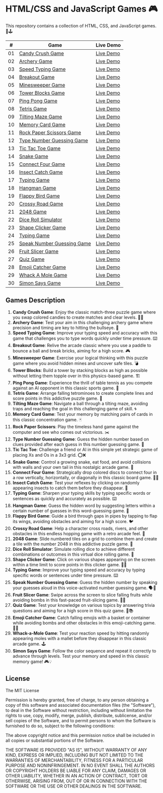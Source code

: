 # HTML/CSS and JavaScript Games 🎮

This repository contains a collection of HTML, CSS, and JavaScript games. 🎯🕹

|  #  | Game                                                                                                                           | Live Demo                                                                                           |
| :-: | ------------------------------------------------------------------------------------------------------------------------------ | --------------------------------------------------------------------------------------------------- |
| 01  | [Candy Crush Game](https://github.com/he-is-talha/html-css-javascript-games/tree/main/01-Candy-Crush-Game)                     | [Live Demo](https://he-is-talha.github.io/html-css-javascript-games/01-Candy-Crush-Game/)           |
| 02  | [Archery Game](https://github.com/he-is-talha/html-css-javascript-games/tree/main/02-Archery-Game)                             | [Live Demo](https://he-is-talha.github.io/html-css-javascript-games/02-Archery-Game/)               |
| 03  | [Speed Typing Game](https://github.com/he-is-talha/html-css-javascript-games/tree/main/03-Speed-Typing-Game)                   | [Live Demo](https://he-is-talha.github.io/html-css-javascript-games/03-Speed-Typing-Game/)          |
| 04  | [Breakout Game](https://github.com/he-is-talha/html-css-javascript-games/tree/main/04-Breakout-Game)                           | [Live Demo](https://he-is-talha.github.io/html-css-javascript-games/04-Breakout-Game/)              |
| 05  | [Minesweeper Game](https://github.com/he-is-talha/html-css-javascript-games/tree/main/05-Minesweeper-Game)                     | [Live Demo](https://he-is-talha.github.io/html-css-javascript-games/05-Minesweeper-Game/)           |
| 06  | [Tower Blocks Game](https://github.com/he-is-talha/html-css-javascript-games/tree/main/06-Tower-Blocks)                        | [Live Demo](https://he-is-talha.github.io/html-css-javascript-games/06-Tower-Blocks/)               |
| 07  | [Ping Pong Game](https://github.com/he-is-talha/html-css-javascript-games/tree/main/07-Ping-Pong-Game)                         | [Live Demo](https://he-is-talha.github.io/html-css-javascript-games/07-Ping-Pong-Game/)             |
| 08  | [Tetris Game](https://github.com/he-is-talha/html-css-javascript-games/tree/main/08-Tetris-Game)                               | [Live Demo](https://he-is-talha.github.io/html-css-javascript-games/08-Tetris-Game/)                |
| 09  | [Tilting Maze Game](https://github.com/he-is-talha/html-css-javascript-games/tree/main/09-Tilting-Maze-Game)                   | [Live Demo](https://he-is-talha.github.io/html-css-javascript-games/09-Tilting-Maze-Game/)          |
| 10  | [Memory Card Game](https://github.com/he-is-talha/html-css-javascript-games/tree/main/10-Memory-Card-Game)                     | [Live Demo](https://he-is-talha.github.io/html-css-javascript-games/10-Memory-Card-Game/)           |
| 11  | [Rock Paper Scissors Game](https://github.com/he-is-talha/html-css-javascript-games/tree/main/11-Rock-Paper-Scissors)          | [Live Demo](https://he-is-talha.github.io/html-css-javascript-games/11-Rock-Paper-Scissors/)        |
| 12  | [Type Number Guessing Game](https://github.com/he-is-talha/html-css-javascript-games/tree/main/12-Type-Number-Guessing-Game)   | [Live Demo](https://he-is-talha.github.io/html-css-javascript-games/12-Type-Number-Guessing-Game/)  |
| 13  | [Tic Tac Toe Game](https://github.com/he-is-talha/html-css-javascript-games/tree/main/13-Tic-Tac-Toe)                          | [Live Demo](https://he-is-talha.github.io/html-css-javascript-games/13-Tic-Tac-Toe/)                |
| 14  | [Snake Game](https://github.com/he-is-talha/html-css-javascript-games/tree/main/14-Snake-Game)                                 | [Live Demo](https://he-is-talha.github.io/html-css-javascript-games/14-Snake-Game/)                 |
| 15  | [Connect Four Game](https://github.com/he-is-talha/html-css-javascript-games/tree/main/15-Connect-Four-Game)                   | [Live Demo](https://he-is-talha.github.io/html-css-javascript-games/15-Connect-Four-Game/)          |
| 16  | [Insect Catch Game](https://github.com/he-is-talha/html-css-javascript-games/tree/main/16-Insect-Catch-Game)                   | [Live Demo](https://he-is-talha.github.io/html-css-javascript-games/16-Insect-Catch-Game/)          |
| 17  | [Typing Game](https://github.com/he-is-talha/html-css-javascript-games/tree/main/17-Typing-Game)                               | [Live Demo](https://he-is-talha.github.io/html-css-javascript-games/17-Typing-Game/)                |
| 18  | [Hangman Game](https://github.com/he-is-talha/html-css-javascript-games/tree/main/18-Hangman-Game)                             | [Live Demo](https://he-is-talha.github.io/html-css-javascript-games/18-Hangman-Game/)               |
| 19  | [Flappy Bird Game](https://github.com/he-is-talha/html-css-javascript-games/tree/main/19-Flappy-Bird-Game)                     | [Live Demo](https://he-is-talha.github.io/html-css-javascript-games/19-Flappy-Bird-Game/)           |
| 20  | [Crossy Road Game](https://github.com/he-is-talha/html-css-javascript-games/tree/main/20-Crossy-Road-Game)                     | [Live Demo](https://he-is-talha.github.io/html-css-javascript-games/20-Crossy-Road-Game/)           |
| 21  | [2048 Game](https://github.com/he-is-talha/html-css-javascript-games/tree/main/21-2048-Game)                                   | [Live Demo](https://he-is-talha.github.io/html-css-javascript-games/21-2048-Game/)                  |
| 22  | [Dice Roll Simulator](https://github.com/he-is-talha/html-css-javascript-games/tree/main/22-Dice-Roll-Simulator)               | [Live Demo](https://he-is-talha.github.io/html-css-javascript-games/22-Dice-Roll-Simulator/)        |
| 23  | [Shape Clicker Game](https://github.com/he-is-talha/html-css-javascript-games/tree/main/23-Shape-Clicker-Game)                 | [Live Demo](https://he-is-talha.github.io/html-css-javascript-games/23-Shape-Clicker-Game/)         |
| 24  | [Typing Game](https://github.com/he-is-talha/html-css-javascript-games/tree/main/24-Typing-Game)                               | [Live Demo](https://he-is-talha.github.io/html-css-javascript-games/24-Typing-Game/)                |
| 25  | [Speak Number Guessing Game](https://github.com/he-is-talha/html-css-javascript-games/tree/main/25-Speak-Number-Guessing-Game) | [Live Demo](https://he-is-talha.github.io/html-css-javascript-games/25-Speak-Number-Guessing-Game/) |
| 26  | [Fruit Slicer Game](https://github.com/he-is-talha/html-css-javascript-games/tree/main/26-Fruit-Slicer-Game)                   | [Live Demo](https://he-is-talha.github.io/html-css-javascript-games/26-Fruit-Slicer-Game/)          |
| 27  | [Quiz Game](https://github.com/he-is-talha/html-css-javascript-games/tree/main/27-Quiz-Game)                                   | [Live Demo](https://he-is-talha.github.io/html-css-javascript-games/27-Quiz-Game/)                  |
| 28  | [Emoji Catcher Game](https://github.com/he-is-talha/html-css-javascript-games/tree/main/28-Emoji-Catcher-Game)                 | [Live Demo](https://he-is-talha.github.io/html-css-javascript-games/28-Emoji-Catcher-Game/)         |
| 29  | [Whack A Mole Game](https://github.com/he-is-talha/html-css-javascript-games/tree/main/29-Whack-A-Mole-Game)                   | [Live Demo](https://he-is-talha.github.io/html-css-javascript-games/29-Whack-A-Mole-Game/)          |
| 30  | [Simon Says Game](https://github.com/he-is-talha/html-css-javascript-games/tree/main/30-Simon-Says-Game)                       | [Live Demo](https://he-is-talha.github.io/html-css-javascript-games/30-Simon-Says-Game/)            |

## Games Description

1. **Candy Crush Game**: Enjoy the classic match-three puzzle game where you swap colored candies to create matches and clear levels. 🍬🍭
2. **Archery Game**: Test your aim in this challenging archery game where precision and timing are key to hitting the bullseye. 🏹
3. **Speed Typing Game**: Improve your typing speed and accuracy with this game that challenges you to type words quickly under time pressure. ⌨️
4. **Breakout Game**: Relive the arcade classic where you use a paddle to bounce a ball and break bricks, aiming for a high score. 🎮
5. **Minesweeper Game**: Exercise your logical thinking with this puzzle game where you avoid hidden mines and uncover safe tiles. 💣
6. **Tower Blocks**: Build a tower by stacking blocks as high as possible without letting them topple over in this physics-based game. 🏗️
7. **Ping Pong Game**: Experience the thrill of table tennis as you compete against an AI opponent in this classic sports game. 🏓
8. **Tetris Game**: Arrange falling tetrominoes to create complete lines and score points in this addictive puzzle game. 🧱
9. **Tilting Maze Game**: Navigate a ball through a tilting maze, avoiding traps and reaching the goal in this challenging game of skill. 🌀
10. **Memory Card Game**: Test your memory by matching pairs of cards in this classic concentration game. 🃏
11. **Rock Paper Scissors**: Play the timeless hand game against the computer and see who comes out victorious. ✂️
12. **Type Number Guessing Game**: Guess the hidden number based on clues provided after each guess in this number guessing game. 🔢
13. **Tic Tac Toe**: Challenge a friend or AI in this simple yet strategic game of placing Xs and Os in a 3x3 grid. ⭕❌
14. **Snake Game**: Control a growing snake, eat food, and avoid collisions with walls and your own tail in this nostalgic arcade game. 🐍
15. **Connect Four Game**: Strategically drop colored discs to connect four in a row vertically, horizontally, or diagonally in this classic board game. 🔵🔴
16. **Insect Catch Game**: Test your reflexes by clicking on randomly appearing insects to catch them before they disappear. 🐞
17. **Typing Game**: Sharpen your typing skills by typing specific words or sentences as quickly and accurately as possible. ⌨️
18. **Hangman Game**: Guess the hidden word by suggesting letters within a certain number of guesses in this word-guessing game. 🎩
19. **Flappy Bird Game**: Guide a bird through gaps in pipes by tapping to flap its wings, avoiding obstacles and aiming for a high score. 🐦
20. **Crossy Road Game**: Help a character cross roads, rivers, and other obstacles in this endless hopping game with a retro arcade feel. 🚦
21. **2048 Game**: Slide numbered tiles on a grid to combine them and create a tile with the number 2048 in this addictive puzzle game. 🧩
22. **Dice Roll Simulator**: Simulate rolling dice to achieve different combinations or outcomes in this virtual dice rolling game. 🎲
23. **Shape Clicker Game**: Click on various shapes appearing on the screen within a time limit to score points in this clicker game. 🔷🔶
24. **Typing Game**: Improve your typing speed and accuracy by typing specific words or sentences under time pressure. ⌨️
25. **Speak Number Guessing Game**: Guess the hidden number by speaking your guesses aloud in this voice-activated number guessing game. 🗣️🔢
26. **Fruit Slicer Game**: Swipe across the screen to slice falling fruits while avoiding bombs in this fast-paced fruit-slicing game. 🍉🔪
27. **Quiz Game**: Test your knowledge on various topics by answering trivia questions and aiming for a high score in this quiz game. 🧠📚
28. **Emoji Catcher Game**: Catch falling emojis with a basket or container while avoiding bombs and other obstacles in this emoji-catching game. 🎯😄
29. **Whack-a-Mole Game**: Test your reaction speed by hitting randomly appearing moles with a mallet before they disappear in this classic arcade game. 🕹️
30. **Simon Says Game**: Follow the color sequence and repeat it correctly to advance through levels. Test your memory and speed in this classic memory game! 🎮💡

## License

The MIT License

Permission is hereby granted, free of charge, to any person obtaining a copy
of this software and associated documentation files (the "Software"), to deal
in the Software without restriction, including without limitation the rights
to use, copy, modify, merge, publish, distribute, sublicense, and/or sell
copies of the Software, and to permit persons to whom the Software is
furnished to do so, subject to the following conditions:

The above copyright notice and this permission notice shall be included in
all copies or substantial portions of the Software.

THE SOFTWARE IS PROVIDED "AS IS", WITHOUT WARRANTY OF ANY KIND, EXPRESS OR
IMPLIED, INCLUDING BUT NOT LIMITED TO THE WARRANTIES OF MERCHANTABILITY,
FITNESS FOR A PARTICULAR PURPOSE AND NONINFRINGEMENT. IN NO EVENT SHALL THE
AUTHORS OR COPYRIGHT HOLDERS BE LIABLE FOR ANY CLAIM, DAMAGES OR OTHER
LIABILITY, WHETHER IN AN ACTION OF CONTRACT, TORT OR OTHERWISE, ARISING FROM,
OUT OF OR IN CONNECTION WITH THE SOFTWARE OR THE USE OR OTHER DEALINGS IN
THE SOFTWARE.
